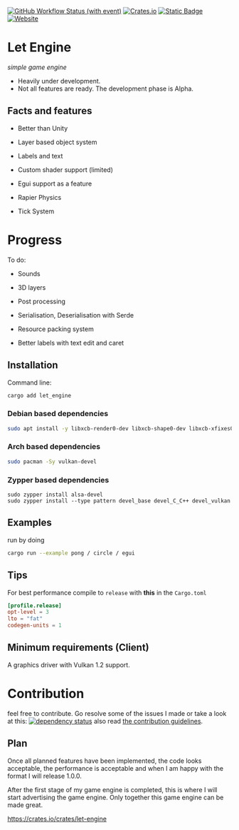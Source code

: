 [![GitHub Workflow Status (with event)](https://img.shields.io/github/actions/workflow/status/Letronix624/let-engine/rust.yml?style=for-the-badge&logo=github&label=GitHub&color=9376e0)](https://github.com/Letronix624/let-engine) [![Crates.io](https://img.shields.io/crates/d/let-engine?style=for-the-badge&logo=rust&label=Crates.io&color=e893cf)](https://crates.io/crates/let-engine) [![Static Badge](https://img.shields.io/badge/Docs-passing?style=for-the-badge&logo=docsdotrs&color=f3bcc8&link=docs.rs%2Flet_engine)](https://docs.rs/let-engine) [![Website](https://img.shields.io/website?up_message=Up&up_color=f6ffa6&down_message=Down&down_color=lightgrey&url=https%3A%2F%2Flet-server.net%2F&style=for-the-badge&logo=apache&color=f6ffa6&link=https%3A%2F%2Flet-server.net%2F)](https://let-server.net/)

# Let Engine
*simple game engine*

- Heavily under development.
- Not all features are ready. The development phase is Alpha.

## Facts and features

- Better than Unity

- Layer based object system

- Labels and text

- Custom shader support (limited)

- Egui support as a feature

- Rapier Physics

- Tick System

# Progress
To do:

- Sounds

- 3D layers

- Post processing

- Serialisation, Deserialisation with Serde

- Resource packing system

- Better labels with text edit and caret

## Installation

Command line:

```bash
cargo add let_engine
```

### Debian based dependencies

```bash
sudo apt install -y libxcb-render0-dev libxcb-shape0-dev libxcb-xfixes0-dev build-essential cmake libvulkan-dev libasound2-dev libfontconfig1-dev
```

### Arch based dependencies

```bash
sudo pacman -Sy vulkan-devel 
```

### Zypper based dependencies

```
sudo zypper install alsa-devel
sudo zypper install --type pattern devel_base devel_C_C++ devel_vulkan
```

## Examples

run by doing
```bash
cargo run --example pong / circle / egui
```

## Tips

For best performance compile to `release` with **this** in the `Cargo.toml`
```toml
[profile.release]
opt-level = 3
lto = "fat"
codegen-units = 1
```

## Minimum requirements (Client)

A graphics driver with Vulkan 1.2 support.

# Contribution

feel free to contribute. Go resolve some of the issues I made or take a look at this:
[![dependency status](https://deps.rs/repo/github/Letronix624/let-engine/status.svg)](https://deps.rs/repo/github/Letronix624/let-engine)
also read [the contribution guidelines](CONTRIBUTING.md).

## Plan

Once all planned features have been implemented, the code looks acceptable, the performance is acceptable and when I am happy with the format I will release 1.0.0.

After the first stage of my game engine is completed, this is where I will start advertising the game engine.
Only together this game engine can be made great.

https://crates.io/crates/let-engine
